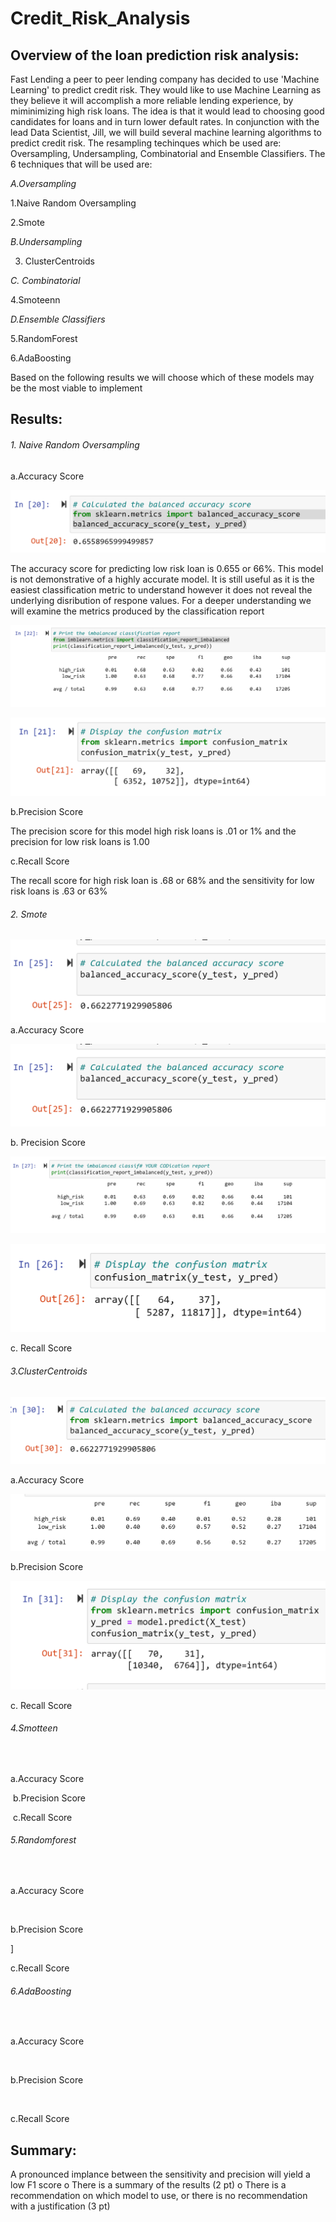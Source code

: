 # Credit_Risk_Analysis

## Overview of the loan prediction risk analysis:

Fast Lending a peer to peer lending company has decided to use 'Machine Learning' to predict credit risk.  They would like to use Machine Learning as they believe it will accomplish a more reliable lending experience, by miminimizing high risk loans.  The idea is that it would lead to choosing good candidates for loans and in turn lower default rates. In conjunction with the lead Data Scientist, Jill, we will build several machine learning algorithms to predict credit risk. The resampling techinques which be used are: Oversampling, Undersampling, Combinatorial and Ensemble Classifiers. The 6 techniques that will be used are:

*A.Oversampling*

   1.Naive Random Oversampling

   2.Smote

*B.Undersampling*

   3. ClusterCentroids

*C. Combinatorial*

   4.Smoteenn

*D.Ensemble Classifiers*

   5.RandomForest
  
   6.AdaBoosting
  
 Based on the following results we will choose which of these models may be the most viable to implement  
	
## Results:

###### 1. Naive Random Oversampling

a.Accuracy Score
        
![Naive_Oversampling](https://github.com/wallaceportia/Credit_Risk_Analysis/blob/main/Resources_pictures/naive%20random%20accuracy.PNG)
	
The accuracy score for predicting low risk loan is 0.655 or 66%. This model is not demonstrative of a highly accurate model. It is still useful as         it is the easiest classification metric to understand however it does not reveal the underlying disribution of respone values. For a deeper understanding we will examine the metrics produced by the classification report
	
![Naive Precision](https://github.com/wallaceportia/Credit_Risk_Analysis/blob/main/Resources_pictures/naive%20random%20classification.PNG)

![Naive CM](https://github.com/wallaceportia/Credit_Risk_Analysis/blob/main/Resources_pictures/naive_random_cm.PNG)

b.Precision Score
	
The precision score for this model high risk loans is .01 or 1% and the precision for low risk loans is 1.00



c.Recall Score

The recall score for high risk loan is .68 or 68% and the sensitivity for low risk loans is .63 or 63% 
	

###### 2. Smote

![Smote Accuracy](https://github.com/wallaceportia/Credit_Risk_Analysis/blob/main/Resources_pictures/smote_accuracy.PNG)
a.Accuracy Score

![Smote Accuracy](https://github.com/wallaceportia/Credit_Risk_Analysis/blob/main/Resources_pictures/smote_accuracy.PNG)

b.	Precision Score

![Smote Classification](https://github.com/wallaceportia/Credit_Risk_Analysis/blob/main/Resources_pictures/smote_classification.PNG)

![Smote CM](https://github.com/wallaceportia/Credit_Risk_Analysis/blob/main/Resources_pictures/smote_cm.PNG)

c.	Recall Score


###### 3.ClusterCentroids

![ClusterCentroid accuracy](https://github.com/wallaceportia/Credit_Risk_Analysis/blob/main/Resources_pictures/cluster_accuracy.PNG)

a.Accuracy Score

![ClusterCentroid Classification](https://github.com/wallaceportia/Credit_Risk_Analysis/blob/main/Resources_pictures/cluster_classificatio.PNG)

b.Precision Score

![](https://github.com/wallaceportia/Credit_Risk_Analysis/blob/main/Resources_pictures/cluster_cm.PNG)

c.	Recall Score

###### 4.Smotteen

![]()

a.Accuracy Score

![]()
b.Precision Score


![]()
c.Recall Score



###### 5.Randomforest

![]()

a.Accuracy Score

![]()

b.Precision Score

![]()]

c.Recall Score

###### 6.AdaBoosting

![]()

a.Accuracy Score

![]()

b.Precision Score

![]()

c.Recall Score

	
## Summary:

A pronounced implance between the sensitivity and precision will yield a low F1 score
o	There is a summary of the results (2 pt)
o	There is a recommendation on which model to use, or there is no recommendation with a justification (3 pt)
